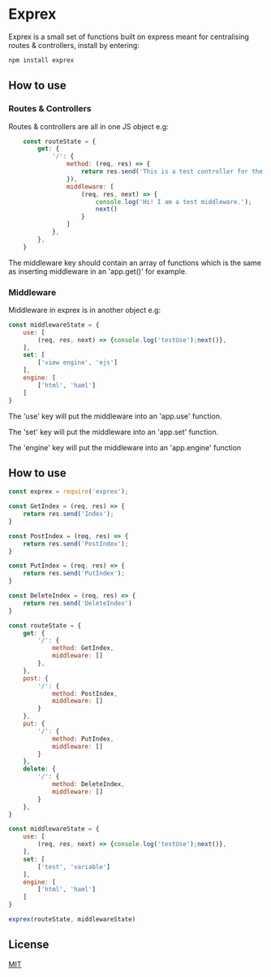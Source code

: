 # Exprex

Exprex is a small set of functions built on express meant for centralising routes & controllers, install by entering:

```bash
npm install exprex
```

## How to use

### Routes & Controllers

Routes & controllers are all in one JS object e.g:

```javascript
    const routeState = {
        get: {
            '/': {
                method: (req, res) => {
                    return res.send('This is a test controller for the / route.')
                }),
                middleware: [
                    (req, res, next) => {
                        console.log('Hi! I am a test middleware.');
                        next()
                    }
                ]
            },
        },
    }
```

The middleware key should contain an array of functions which is the same as inserting middleware in an 'app.get()' for example.

### Middleware

Middleware in exprex is in another object e.g:

```javascript
const middlewareState = {
    use: [
        (req, res, next) => {console.log('testUse');next()},
    ],
    set: [
        ['view engine', 'ejs']
    ],
    engine: [
        ['html', 'haml']
    ]
}
```

The 'use' key will put the middleware into an 'app.use' function.

The 'set' key will put the middleware into an 'app.set' function.

The 'engine' key will put the middleware into an 'app.engine' function

## How to use

```javascript
const exprex = require('exprex');

const GetIndex = (req, res) => {
    return res.send('Index');
}

const PostIndex = (req, res) => {
    return res.send('PostIndex');
}

const PutIndex = (req, res) => {
    return res.send('PutIndex');
}

const DeleteIndex = (req, res) => {
    return res.send('DeleteIndex')
}

const routeState = {
    get: {
        '/': {
            method: GetIndex,
            middleware: []
        },
    },
    post: {
        '/': {
            method: PostIndex,
            middleware: []
        }
    },
    put: {
        '/': {
            method: PutIndex,
            middleware: []
        }
    },
    delete: {
        '/': {
            method: DeleteIndex,
            middleware: []
        }
    },
}

const middlewareState = {
    use: [
        (req, res, next) => {console.log('testUse');next()},
    ],
    set: [
        ['test', 'variable']
    ],
    engine: [
        ['html', 'haml']
    ]
}

exprex(routeState, middlewareState)
```

## License
[MIT](https://choosealicense.com/licenses/mit/)